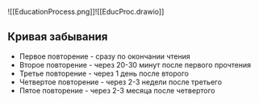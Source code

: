![[EducationProcess.png]]![[EducProc.drawio]]
## Кривая забывания
- Первое повторение - сразу по окончании чтения
- Второе повторение - через 20-30 минут после первого прочтения
- Третье повторение - через 1 день после второго
- Четвертое повторение - через 2-3 недели после третьего
- Пятое повторение - через 2-3 месяца после четвертого